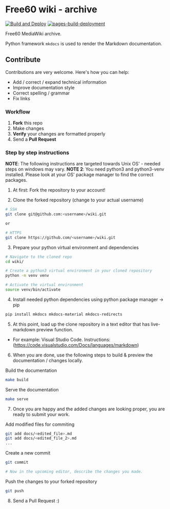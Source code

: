 # Free60 wiki - archive

[![Build and Deploy](https://github.com/Free60Project/wiki/actions/workflows/build.yml/badge.svg)](https://github.com/Free60Project/wiki/actions/workflows/build.yml)
[![pages-build-deployment](https://github.com/Free60Project/wiki/actions/workflows/pages/pages-build-deployment/badge.svg)](https://github.com/Free60Project/wiki/actions/workflows/pages/pages-build-deployment)

Free60 MediaWiki archive.

Python framework `mkdocs` is used to render the Markdown documentation.

## Contribute

Contributions are very welcome. Here's how you can help:

- Add / correct / expand technical information
- Improve documentation style
- Correct spelling / grammar
- Fix links

### Workflow

1. __Fork__ this repo
1. Make changes
1. __Verify__ your changes are formatted properly
1. Send a __Pull Request__

### Step by step instructions

**NOTE**: The following instructions are targeted towards Unix OS' - needed steps on windows may vary.
**NOTE 2**: You need python3 and python3-venv installed. Please look at your OS' package manager to find the correct packages.

1. At first: Fork the repository to your account!

2. Clone the forked repository (change <username> to your actual username)

```sh
# SSH
git clone git@github.com:<username>/wiki.git

or

# HTTPS
git clone https://github.com/<username>/wiki.git
```

3. Prepare your python virtual environment and dependencies

```sh
# Navigate to the cloned repo
cd wiki/

# Create a python3 virtual environment in your cloned repository
python -m venv venv

# Activate the virtual environment
source venv/bin/activate
```

4. Install needed python dependencies using python package manager -> pip

```sh
pip install mkdocs mkdocs-material mkdocs-redirects
```

5. At this point, load up the clone repository in a text editor that has live-markdown preview function.
  - For example: Visual Studio Code. Instructions: (https://code.visualstudio.com/Docs/languages/markdown)

6. When you are done, use the following steps to build & preview the documentation / changes locally.

Build the documentation
```sh
make build
```

Serve the documentation
```sh
make serve
```

7. Once you are happy and the added changes are looking proper, you are ready to submit your work.

Add modified files for commiting
```sh
git add docs/<edited_file>.md
git add docs/<edited_file_2>.md
...
```

Create a new commit

```sh
git commit

# Now in the upcoming editor, describe the changes you made.
```

Push the changes to your forked repository

```sh
git push
```

8. Send a Pull Request :)

